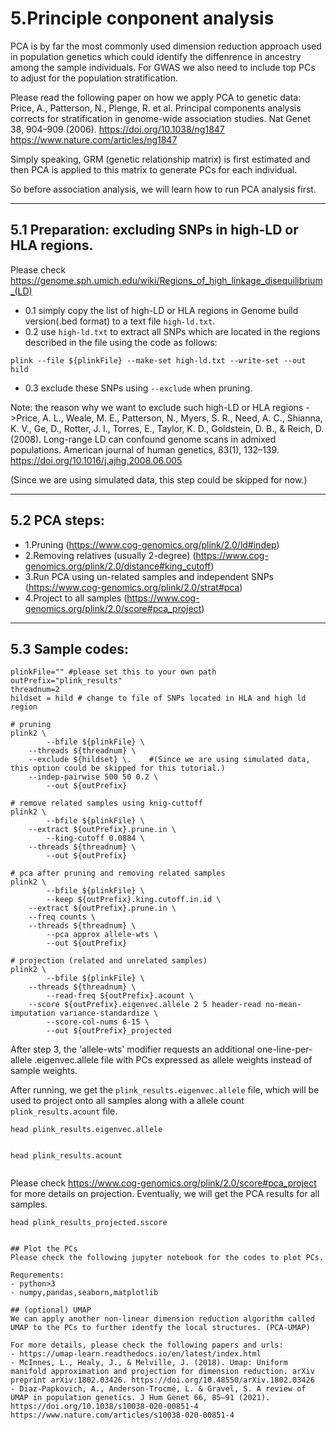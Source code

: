# 5.Principle conponent analysis
PCA is by far the most commonly used dimension reduction approach used in population genetics which could identify the diffenrence in ancestry among the sample individuals.
For GWAS we also need to include top PCs to adjust for the population stratification.

Please read the following paper on how we apply PCA to genetic data:
Price, A., Patterson, N., Plenge, R. et al. Principal components analysis corrects for stratification in genome-wide association studies. Nat Genet 38, 904–909 (2006). https://doi.org/10.1038/ng1847 https://www.nature.com/articles/ng1847

Simply speaking, GRM (genetic relationship matrix) is first estimated and then PCA is applied to this matrix to generate PCs for each individual.

So before association analysis, we will learn how to run PCA analysis first.

---------

## 5.1 Preparation:  excluding SNPs in high-LD or HLA regions. 

Please check https://genome.sph.umich.edu/wiki/Regions_of_high_linkage_disequilibrium_(LD)
- 0.1 simply copy the list of high-LD or HLA regions in Genome build version(.bed format) to a text file `high-ld.txt`.
- 0.2 use `high-ld.txt` to extract all SNPs which are located in the regions described in the file using the code as follows:
```
plink --file ${plinkFile} --make-set high-ld.txt --write-set --out hild
```
- 0.3 exclude these SNPs using `--exclude` when pruning.

Note: the reason why we want to exclude such high-LD or HLA regions ->Price, A. L., Weale, M. E., Patterson, N., Myers, S. R., Need, A. C., Shianna, K. V., Ge, D., Rotter, J. I., Torres, E., Taylor, K. D., Goldstein, D. B., & Reich, D. (2008). Long-range LD can confound genome scans in admixed populations. American journal of human genetics, 83(1), 132–139. https://doi.org/10.1016/j.ajhg.2008.06.005 

(Since we are using simulated data, this step could be skipped for now.)

---------
## 5.2 PCA steps: 

- 1.Pruning (https://www.cog-genomics.org/plink/2.0/ld#indep)
- 2.Removing relatives (usually 2-degree) (https://www.cog-genomics.org/plink/2.0/distance#king_cutoff)
- 3.Run PCA using un-related samples and independent SNPs (https://www.cog-genomics.org/plink/2.0/strat#pca)
- 4.Project to all samples (https://www.cog-genomics.org/plink/2.0/score#pca_project)

---------
## 5.3 Sample codes:
```
plinkFile="" #please set this to your own path
outPrefix="plink_results"
threadnum=2
hildset = hild # change to file of SNPs located in HLA and high ld region 

# pruning
plink2 \
        --bfile ${plinkFile} \
	--threads ${threadnum} \
	--exclude ${hildset} \.    #(Since we are using simulated data, this option could be skipped for this tutorial.)
	--indep-pairwise 500 50 0.2 \
        --out ${outPrefix}

# remove related samples using knig-cuttoff
plink2 \
        --bfile ${plinkFile} \
	--extract ${outPrefix}.prune.in \
        --king-cutoff 0.0884 \
	--threads ${threadnum} \
        --out ${outPrefix}

# pca after pruning and removing related samples
plink2 \
        --bfile ${plinkFile} \
        --keep ${outPrefix}.king.cutoff.in.id \
	--extract ${outPrefix}.prune.in \
	--freq counts \
	--threads ${threadnum} \
        --pca approx allele-wts \
        --out ${outPrefix}

# projection (related and unrelated samples)
plink2 \
        --bfile ${plinkFile} \
	--threads ${threadnum} \
        --read-freq ${outPrefix}.acount \
	--score ${outPrefix}.eigenvec.allele 2 5 header-read no-mean-imputation variance-standardize \
        --score-col-nums 6-15 \
        --out ${outPrefix}_projected
```
After step 3, the 'allele-wts' modifier requests an additional one-line-per-allele .eigenvec.allele file with PCs expressed as allele weights instead of sample weights.

After running, we get the `plink_results.eigenvec.allele` file, which will be used to project onto all samples along with a allele count `plink_results.acount` file.
```
head plink_results.eigenvec.allele


head plink_results.acount


```
Please check https://www.cog-genomics.org/plink/2.0/score#pca_project for more details on projection.
Eventually, we will get the PCA results for all samples.
```
head plink_results_projected.sscore


## Plot the PCs
Please check the following jupyter notebook for the codes to plot PCs.

Requrements:
- python>3
- numpy,pandas,seaborn,matplotlib

## (optional) UMAP
We can apply another non-linear dimension reduction algorithm called UMAP to the PCs to further identfy the local structures. (PCA-UMAP)

For more details, please check the following papers and urls:
- https://umap-learn.readthedocs.io/en/latest/index.html
- McInnes, L., Healy, J., & Melville, J. (2018). Umap: Uniform manifold approximation and projection for dimension reduction. arXiv preprint arXiv:1802.03426. https://doi.org/10.48550/arXiv.1802.03426
- Diaz-Papkovich, A., Anderson-Trocmé, L. & Gravel, S. A review of UMAP in population genetics. J Hum Genet 66, 85–91 (2021). https://doi.org/10.1038/s10038-020-00851-4 https://www.nature.com/articles/s10038-020-00851-4

